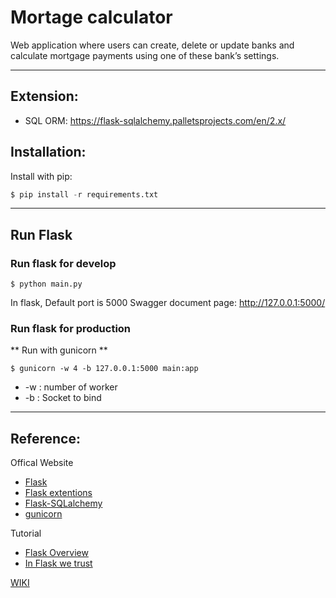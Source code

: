 # Mortage calculator
Web application where users can create, delete or update banks and calculate mortgage payments using one of these bank’s settings.

***

## Extension:
- SQL ORM: https://flask-sqlalchemy.palletsprojects.com/en/2.x/

## Installation:
Install with pip:
```python
$ pip install -r requirements.txt
```

***

## Run Flask

### Run flask for develop
```
$ python main.py
```
In flask, Default port is 5000
Swagger document page: http://127.0.0.1:5000/

### Run flask for production
** Run with gunicorn **
```
$ gunicorn -w 4 -b 127.0.0.1:5000 main:app
```

- -w : number of worker
- -b : Socket to bind

***

## Reference:
Offical Website
- [Flask](https://flask.palletsprojects.com/en/2.0.x/)
- [Flask extentions](https://flask.palletsprojects.com/en/2.0.x/extensions/)
- [Flask-SQLalchemy](https://flask-sqlalchemy.palletsprojects.com/en/2.x/)
- [gunicorn](https://gunicorn.org/)


Tutorial
- [Flask Overview](https://www.slideshare.net/maxcnunes1/flask-python-16299282)
- [In Flask we trust](https://igordavydenko.com/talks/ua-pycon-2012.pdf)

[WIKI](https://github.com/tsungtwu/flask-example/wiki)
